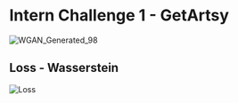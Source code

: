 # Intern Challenge 1 - GetArtsy
![WGAN_Generated_98](https://user-images.githubusercontent.com/117737754/205827597-5fa6e262-9ce4-4834-8203-a03b3fa74136.png)

## Loss - Wasserstein
![Loss](https://user-images.githubusercontent.com/117737754/205832778-c613fa77-f7d7-4a98-9702-ecba12e15307.jpg=250x250)
